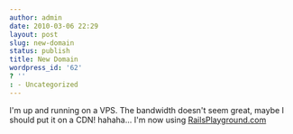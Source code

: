 ```yaml
---
author: admin
date: 2010-03-06 22:29
layout: post
slug: new-domain
status: publish
title: New Domain
wordpress_id: '62'
? ''
: - Uncategorized
---
```


I'm up and running on a VPS.  The bandwidth doesn't seem great, maybe I should put it on a CDN! hahaha...
I'm now using <a href="http://RailsPlayground.com">RailsPlayground.com</a>
